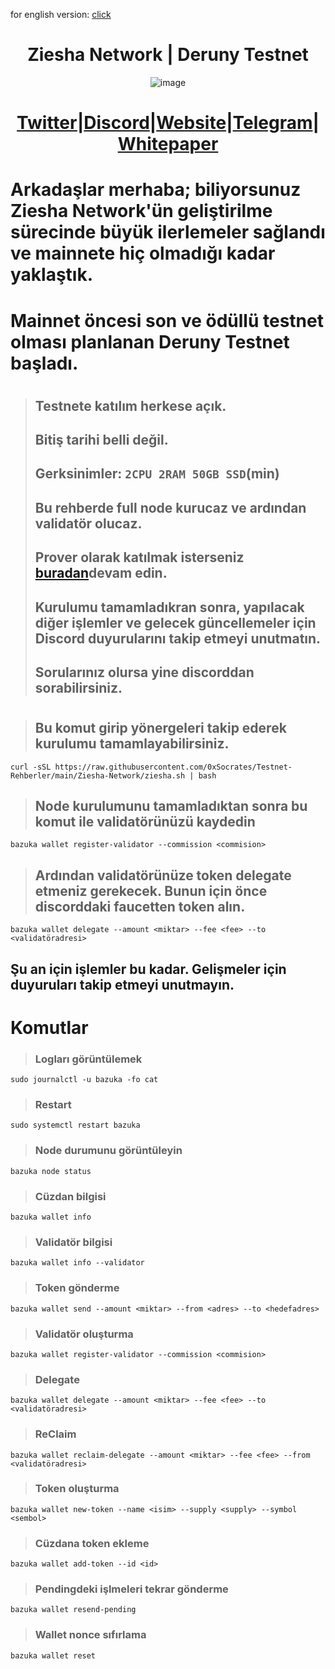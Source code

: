 for english version: [click](https://github.com/0xSocrates/Testnet-Rehberler/blob/main/Ziesha-Network/ReadmeEN.md)

<h1 align="center"> Ziesha Network | Deruny Testnet </h1>

<div align="center">

![image](https://user-images.githubusercontent.com/108215275/230774400-08a2c51b-ee74-4884-95a9-de45d1bd8725.png)

#  [Twitter](https://twitter.com/ZieshaNetwork)|[Discord](https://discord.gg/zieshanetwork)|[Website](https://ziesha.network/)|[Telegram](https://t.me/ZieshaNetworkOfficial)|[Whitepaper](https://hackmd.io/_Sw5u2lUR9GfBV5vwtoMSQ)

</div>

# Arkadaşlar merhaba; biliyorsunuz Ziesha Network'ün geliştirilme sürecinde büyük ilerlemeler sağlandı ve mainnete hiç olmadığı kadar yaklaştık.
# Mainnet öncesi son ve ödüllü testnet olması planlanan Deruny Testnet başladı.
#
> ## Testnete katılım herkese açık.
> ## Bitiş tarihi belli değil.
> ## Gerksinimler: `2CPU 2RAM 50GB SSD`(min)
> ## Bu rehberde full node kurucaz ve ardından validatör olucaz.
> ## Prover olarak katılmak isterseniz [buradan](https://github.com/ziesha-network/zoro)devam edin.
> ## Kurulumu tamamladıkran sonra, yapılacak diğer işlemler ve gelecek güncellemeler için Discord duyurularını takip etmeyi unutmatın.
> ## Sorularınız olursa yine discorddan sorabilirsiniz.
#
> ## Bu komut girip yönergeleri takip ederek kurulumu tamamlayabilirsiniz.
```
curl -sSL https://raw.githubusercontent.com/0xSocrates/Testnet-Rehberler/main/Ziesha-Network/ziesha.sh | bash
```
> ## Node kurulumunu tamamladıktan sonra bu komut ile validatörünüzü kaydedin
```
bazuka wallet register-validator --commission <commision>
```
> ## Ardından validatörünüze token delegate etmeniz gerekecek. Bunun için önce discorddaki faucetten  token alın.
```
bazuka wallet delegate --amount <miktar> --fee <fee> --to <validatöradresi>
```
## Şu an için işlemler bu kadar. Gelişmeler için duyuruları takip etmeyi unutmayın.


# Komutlar

> ### Logları görüntülemek
```
sudo journalctl -u bazuka -fo cat
```
> ### Restart
```
sudo systemctl restart bazuka
```
> ### Node durumunu görüntüleyin
```
bazuka node status
```

> ### Cüzdan bilgisi
```
bazuka wallet info
```
> ### Validatör bilgisi
```
bazuka wallet info --validator
```
> ### Token gönderme
```
bazuka wallet send --amount <miktar> --from <adres> --to <hedefadres>
```
> ### Validatör oluşturma
```
bazuka wallet register-validator --commission <commision>
```
> ###  Delegate 
```
bazuka wallet delegate --amount <miktar> --fee <fee> --to <validatöradresi>
```
> ### ReClaim
```
bazuka wallet reclaim-delegate --amount <miktar> --fee <fee> --from <validatöradresi>
```
> ### Token oluşturma
```
bazuka wallet new-token --name <isim> --supply <supply> --symbol <sembol>
```
> ### Cüzdana token ekleme
```
bazuka wallet add-token --id <id>
```
> ### Pendingdeki işlmeleri tekrar gönderme
```
bazuka wallet resend-pending
```
> ### Wallet nonce sıfırlama
```
bazuka wallet reset
```

